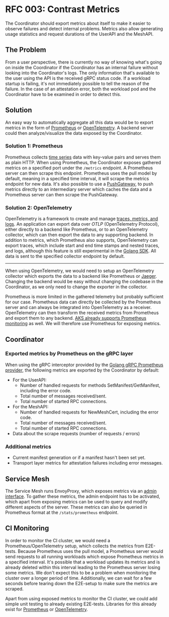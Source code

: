 # RFC 003: Contrast Metrics

The Coordinator should export metrics about itself to make it easier to observe failures and detect internal problems.
Metrics also allow generating usage statistics and request durations of the UserAPI and the MeshAPI.

## The Problem

From a user perspective, there is currently no way of knowing what's going on inside the Coordinator if the Coordinator has an internal failure without looking into the Coordinator's logs.
The only information that's available to the user using the API is the received gRPC status code.
If a workload startup is failing, it's not immediately possible to tell the reason of the failure.
In the case of an attestation error, both the workload pod and the Coordinator have to be examined in order to detect this.

## Solution

An easy way to automatically aggregate all this data would be to export metrics in the form of [Prometheus](https://prometheus.io/docs/introduction/overview/) or [OpenTelemetry](https://opetelemetry.io/docs/).
A backend server could then analyze/visualize the data exposed by the Coordinator.

### Solution 1: Prometheus

Prometheus collects [time series](https://en.wikipedia.org/wiki/Time_series) data with key-value pairs and serves them as plain HTTP.
When using Prometheus, the Coordinator exposes gathered metrics on a specified port under the `/metrics` endpoint.
A Prometheus server can then scrape this endpoint.
Prometheus uses the pull model by default, meaning in a specified time interval, it will scrape the metrics endpoint for new data.
It's also possible to use a [PushGateway](https://prometheus.io/docs/practices/pushing/), to push metrics directly to an intermediary server which caches the data and a Prometheus server can then scrape the PushGateway.

### Solution 2: OpenTelemetry

OpenTelemetry is a framework to create and manage [traces, metrics, and logs](https://opentelemetry.io/docs/concepts/signals/).
An application can export data over *OTLP* (OpenTelemetry Protocol), either directly to a backend like Prometheus, or to an OpenTelemetry collector, which can then export the data to any supporting backend.
In addition to metrics, which Prometheus also supports, OpenTelemetry can export traces, which include start and end time stamps and nested traces, and logs, although this feature is still experimental in the [Golang SDK](https://opentelemetry.io/docs/languages/go/).
All data is sent to the specified collector endpoint by default.

---

When using OpenTelemetry, we would need to setup an OpenTelemetry collector which exports the data to a backend like Prometheus or [Jaeger](https://www.jaegertracing.io/docs/1.57/).
Changing the backend would be easy without changing the codebase in the Coordinator, as we only need to change the exporter in the collector.

Prometheus is more limited in the gathered telemetry but probably sufficient for our case.
Prometheus data can directly be collected by the Prometheus server and can always be integrated into OpenTelemetry as a receiver.
OpenTelemetry can then transform the received metrics from Prometheus and export them to any backend.
[AKS already supports Prometheus monitoring](https://learn.microsoft.com/en-us/azure/azure-monitor/essentials/prometheus-metrics-overview) as well.
We will therefore use Prometheus for exposing metrics.

## Coordinator

### Exported metrics by Prometheus on the gRPC layer

When using the gRPC interceptor provided by the [Golang gRPC Prometheus provider](https://pkg.go.dev/github.com/grpc-ecosystem/go-grpc-middleware/providers/prometheus), the following metrics are exported by the Coordinator by default:
- For the UserAPI:
    - Number of handled requests for methods SetManifest/GetManifest, including the error code.
    - Total number of messages received/sent.
    - Total number of started RPC connections.
- For the MeshAPI:
    - Number of handled requests for NewMeshCert, including the error code.
    - Total number of messages received/sent.
    - Total number of started RPC connections.
- Data about the scrape requests (number of requests / errors)

### Additional metrics

- Current manifest generation or if a manifest hasn't been set yet.
- Transport layer metrics for attestation failures including error messages.

## Service Mesh

The Service Mesh runs EnvoyProxy, which exposes metrics via an [admin interface](https://www.envoyproxy.io/docs/envoy/latest/operations/admin).
To gather these metrics, the admin endpoint has to be activated, which apart from exposing metrics can be used to query and modify different aspects of the server.
These metrics can also be queried in Prometheus format at the `/stats/prometheus` endpoint.

## CI Monitoring

In order to monitor the CI cluster, we would need a Prometheus/OpenTelemetry setup, which collects the metrics from E2E-tests.
Because Prometheus uses the pull model, a Prometheus server would send requests to all running workloads which expose Prometheus metrics in a specified interval.
It's possible that a workload updates its metrics and is already deleted within this interval leading to the Prometheus server losing some metrics.
We don't expect this to be a problem when monitoring the cluster over a longer period of time.
Additionally, we can wait for a few seconds before tearing down the E2E-setup to make sure the metrics are scraped.

Apart from using exposed metrics to monitor the CI cluster, we could add simple unit testing to already existing E2E-tests.
Libraries for this already exist for [Prometheus](https://pkg.go.dev/github.com/prometheus/client_golang/prometheus/testutil) or [OpenTelemetry](https://pkg.go.dev/go.opentelemetry.io/otel/sdk/metric/metricdata/metricdatatest).
